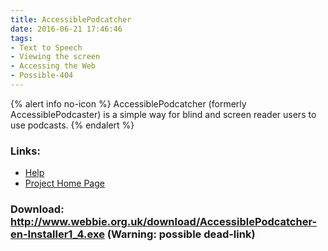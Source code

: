 ```yaml
---
title: AccessiblePodcatcher
date: 2016-06-21 17:46:46
tags: 
- Text to Speech
- Viewing the screen
- Accessing the Web
- Possible-404
---
```


{% alert info no-icon %}
AccessiblePodcatcher (formerly AccessiblePodcaster) is a simple way for blind and screen reader users to use podcasts.
{% endalert %}

<!-- more -->



### Links:
- <a href="http://www.oatsoft.org/Software/accessiblepodcatcher/help">Help</a>
- <a href="http://www.webbie.org.uk/accessiblepodcatcher/index.htm">Project Home Page</a>

### Download: http://www.webbie.org.uk/download/AccessiblePodcatcher-en-Installer1_4.exe (Warning: possible dead-link)